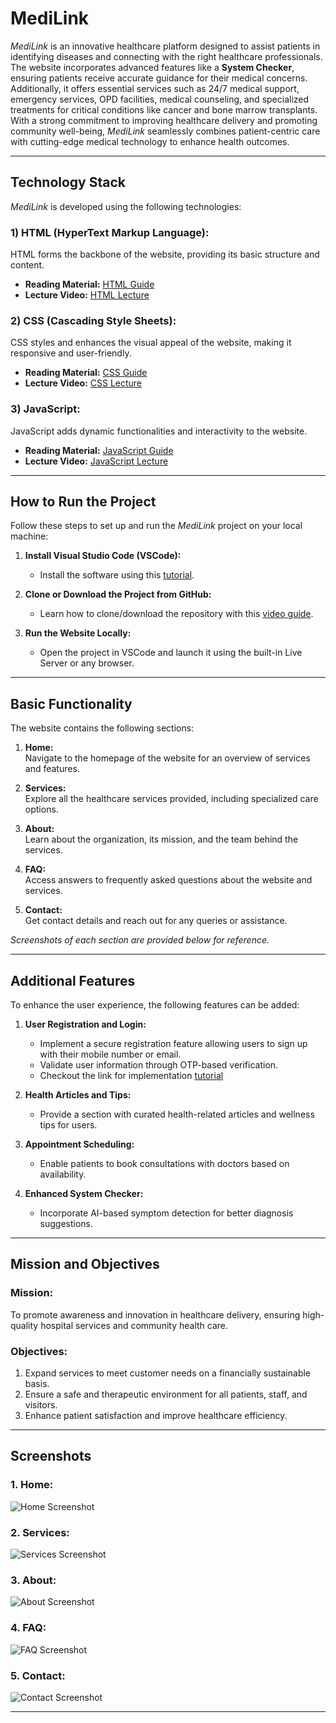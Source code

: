 # **MediLink**  
*MediLink* is an innovative healthcare platform designed to assist patients in identifying diseases and connecting with the right healthcare professionals. The website incorporates advanced features like a **System Checker**, ensuring patients receive accurate guidance for their medical concerns. Additionally, it offers essential services such as 24/7 medical support, emergency services, OPD facilities, medical counseling, and specialized treatments for critical conditions like cancer and bone marrow transplants. With a strong commitment to improving healthcare delivery and promoting community well-being, *MediLink* seamlessly combines patient-centric care with cutting-edge medical technology to enhance health outcomes.

---

## **Technology Stack**  
*MediLink* is developed using the following technologies:  

### **1) HTML (HyperText Markup Language):**  
HTML forms the backbone of the website, providing its basic structure and content.  
- **Reading Material:** [HTML Guide](https://www.w3schools.com/html/default.asp)  
- **Lecture Video:** [HTML Lecture](https://www.youtube.com/watch?v=BsDoLVMnmZs)  

### **2) CSS (Cascading Style Sheets):**  
CSS styles and enhances the visual appeal of the website, making it responsive and user-friendly.  
- **Reading Material:** [CSS Guide](https://www.w3schools.com/css/default.asp)  
- **Lecture Video:** [CSS Lecture](https://www.youtube.com/watch?v=wRNinF7YQqQ)  

### **3) JavaScript:**  
JavaScript adds dynamic functionalities and interactivity to the website.  
- **Reading Material:** [JavaScript Guide](https://www.w3schools.com/js/default.asp)  
- **Lecture Video:** [JavaScript Lecture](https://www.youtube.com/watch?v=hKB-YGF14SY)  

---

## **How to Run the Project**  
Follow these steps to set up and run the *MediLink* project on your local machine:  

1. **Install Visual Studio Code (VSCode):**  
   - Install the software using this [tutorial](https://www.youtube.com/watch?v=TeZdo8mx0gc).  

2. **Clone or Download the Project from GitHub:**  
   - Learn how to clone/download the repository with this [video guide](https://www.youtube.com/watch?v=Vl4Gl-ut1XI&t=213s).  

3. **Run the Website Locally:**  
   - Open the project in VSCode and launch it using the built-in Live Server or any browser.  

---

## **Basic Functionality**  
The website contains the following sections:  

1. **Home:**  
   Navigate to the homepage of the website for an overview of services and features.  

2. **Services:**  
   Explore all the healthcare services provided, including specialized care options.  

3. **About:**  
   Learn about the organization, its mission, and the team behind the services.  

4. **FAQ:**  
   Access answers to frequently asked questions about the website and services.  

5. **Contact:**  
   Get contact details and reach out for any queries or assistance.  

*Screenshots of each section are provided below for reference.*  

---

## **Additional Features**  
To enhance the user experience, the following features can be added:  

1. **User Registration and Login:**  
   - Implement a secure registration feature allowing users to sign up with their mobile number or email.  
   - Validate user information through OTP-based verification.
   - Checkout the link for implementation [tutorial](https://www.youtube.com/watch?v=H8ThscWsQV8&list=PLA9oyBlTfuCguMi9PTwvA2ewTPJ7701EI)
     
2. **Health Articles and Tips:**  
   - Provide a section with curated health-related articles and wellness tips for users.

3. **Appointment Scheduling:**  
   - Enable patients to book consultations with doctors based on availability.  

4. **Enhanced System Checker:**  
   - Incorporate AI-based symptom detection for better diagnosis suggestions.  
---

## **Mission and Objectives**  
### **Mission:**  
To promote awareness and innovation in healthcare delivery, ensuring high-quality hospital services and community health care.  

### **Objectives:**  
1. Expand services to meet customer needs on a financially sustainable basis.  
2. Ensure a safe and therapeutic environment for all patients, staff, and visitors.  
3. Enhance patient satisfaction and improve healthcare efficiency.   

---

## **Screenshots**  

### 1. Home:  
![Home Screenshot](https://github.com/user-attachments/assets/101e2bfd-180f-4613-a072-742a85f71d1b)  

### 2. Services:  
![Services Screenshot](https://github.com/user-attachments/assets/d9599803-f284-4d3a-9669-2f53704fa18b)  

### 3. About:  
![About Screenshot](https://github.com/user-attachments/assets/9e265f44-8baa-42c1-a2c1-e77bd16de794)  

### 4. FAQ:  
![FAQ Screenshot](https://github.com/user-attachments/assets/07d602e9-ee98-4fa8-8e29-acd90f356f68)  

### 5. Contact:  
![Contact Screenshot](https://github.com/user-attachments/assets/00d1e9ba-f2ed-4b6e-8a3d-4396745aefe4)  

---
